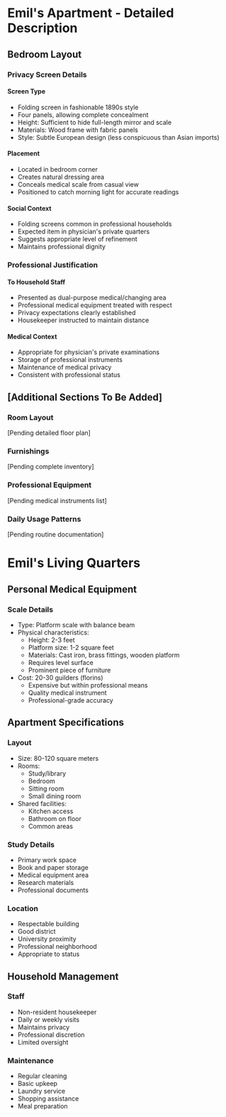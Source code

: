 # Emil's Apartment - Detailed Description

## Bedroom Layout
### Privacy Screen Details
#### Screen Type
- Folding screen in fashionable 1890s style
- Four panels, allowing complete concealment
- Height: Sufficient to hide full-length mirror and scale
- Materials: Wood frame with fabric panels
- Style: Subtle European design (less conspicuous than Asian imports)

#### Placement
- Located in bedroom corner
- Creates natural dressing area
- Conceals medical scale from casual view
- Positioned to catch morning light for accurate readings

#### Social Context
- Folding screens common in professional households
- Expected item in physician's private quarters
- Suggests appropriate level of refinement
- Maintains professional dignity

### Professional Justification
#### To Household Staff
- Presented as dual-purpose medical/changing area
- Professional medical equipment treated with respect
- Privacy expectations clearly established
- Housekeeper instructed to maintain distance

#### Medical Context
- Appropriate for physician's private examinations
- Storage of professional instruments
- Maintenance of medical privacy
- Consistent with professional status

## [Additional Sections To Be Added]
### Room Layout
[Pending detailed floor plan]

### Furnishings
[Pending complete inventory]

### Professional Equipment
[Pending medical instruments list]

### Daily Usage Patterns
[Pending routine documentation]

# Emil's Living Quarters

## Personal Medical Equipment

### Scale Details
- Type: Platform scale with balance beam
- Physical characteristics:
  - Height: 2-3 feet
  - Platform size: 1-2 square feet
  - Materials: Cast iron, brass fittings, wooden platform
  - Requires level surface
  - Prominent piece of furniture
- Cost: 20-30 guilders (florins)
  - Expensive but within professional means
  - Quality medical instrument
  - Professional-grade accuracy

## Apartment Specifications

### Layout
- Size: 80-120 square meters
- Rooms:
  - Study/library
  - Bedroom
  - Sitting room
  - Small dining room
- Shared facilities:
  - Kitchen access
  - Bathroom on floor
  - Common areas

### Study Details
- Primary work space
- Book and paper storage
- Medical equipment area
- Research materials
- Professional documents

### Location
- Respectable building
- Good district
- University proximity
- Professional neighborhood
- Appropriate to status

## Household Management

### Staff
- Non-resident housekeeper
- Daily or weekly visits
- Maintains privacy
- Professional discretion
- Limited oversight

### Maintenance
- Regular cleaning
- Basic upkeep
- Laundry service
- Shopping assistance
- Meal preparation 